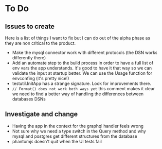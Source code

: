 # To Do

## Issues to create

Here is a list of things I want to fix but I can do out of the alpha phase as
they are non critical to the product.

- Make the mysql connector work with different protocols (the DSN works
  differently there)
- Add an automate step to the build process in order to have a full list of
  env vars the app understands. It's good to have it that way so we can
  validate the input at startup better. We can use the Usage function for
  envconfing (it's pretty nice!)
- testutil.InitApp has a strange signature. Look for improvements there.
- `// Format() does not work both ways yet` this comment makes it clear we
  need to find a better way of handling the differences between databases DSNs

## Investigate and change

- Having the app in the context for the graphql handler feels wrong
- Not sure why we need a type switch in the Query method and why mysql and
  postgres get different structures from the database
- phantomjs doesn't quit when the UI tests fail
